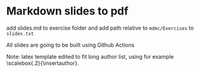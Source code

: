 # Markdown slides to pdf

add slides.md to exercise folder and add path relative to `mdmc/Exercises` to `slides.txt`

All slides are going to be built using Github Actions

Note: latex template edited to fit long author list, using for example \scalebox{.2}{\insertauthor}. 
